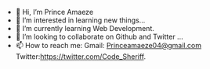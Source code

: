- 👋 Hi, I’m Prince Amaeze
- 👀 I’m interested in learning new things...
- 🌱 I’m currently learning Web Development.
- 💞️ I’m looking to collaborate on Github and Twitter ...
- 📫 How to reach me:
Gmail: Princeamaeze04@gmail.com
Twitter:https://twitter.com/Code_Sheriff.

<!---
PrinceEze04/PrinceEze04 is a ✨ special ✨ repository because its `README.md` (this file) appears on your GitHub profile.
You can click the Preview link to take a look at your changes.
--->
